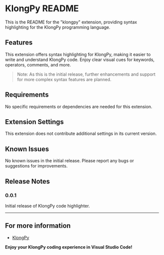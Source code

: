# KlongPy README

This is the README for the "klongpy" extension, providing syntax highlighting for the KlongPy programming language.

## Features

This extension offers syntax highlighting for KlongPy, making it easier to write and understand KlongPy code. Enjoy clear visual cues for keywords, operators, comments, and more.

> Note: As this is the initial release, further enhancements and support for more complex syntax features are planned.

## Requirements

No specific requirements or dependencies are needed for this extension.

## Extension Settings

This extension does not contribute additional settings in its current version.

## Known Issues

No known issues in the initial release. Please report any bugs or suggestions for improvements.

## Release Notes

### 0.0.1

Initial release of KlongPy code highlighter.

---

## For more information

* [KlongPy](http://klongpy.org)

**Enjoy your KlongPy coding experience in Visual Studio Code!**
